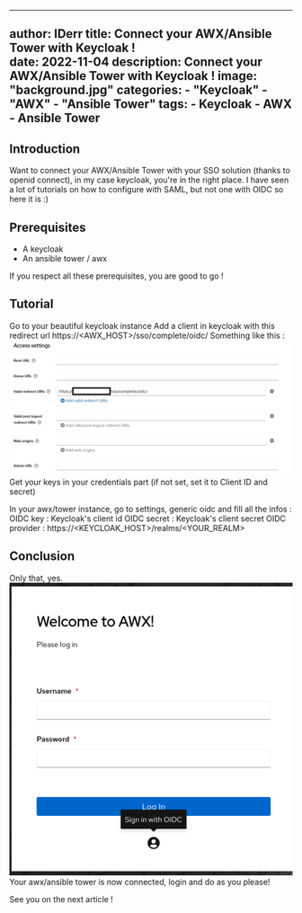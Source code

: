 
---
author: IDerr
title: Connect your AWX/Ansible Tower with Keycloak !  
date: 2022-11-04
description: Connect your AWX/Ansible Tower with Keycloak  !
image: "background.jpg"
categories: 
    - "Keycloak"
    - "AWX"
    - "Ansible Tower"
tags:
    - Keycloak
    - AWX
    - Ansible Tower
---

## Introduction

Want to connect your AWX/Ansible Tower with your SSO solution (thanks to openid connect), in my case keycloak, you're in the right place.
I have seen a lot of tutorials on how to configure with SAML, but not one with OIDC so here it is :)
## Prerequisites

- A keycloak
- An ansible tower / awx

If you respect all these prerequisites, you are good to go !

## Tutorial 
Go to your beautiful keycloak instance 
Add a client in keycloak with this redirect url 
https://<AWX_HOST>/sso/complete/oidc/
Something like this :
![config](keycloak-config.jpg)
Get your keys in your credentials part (if not set, set it to Client ID and secret)


In your awx/tower instance, go to settings, generic oidc and fill all the infos :
OIDC key : Keycloak's client id 
OIDC secret : Keycloak's client secret 
OIDC provider : https://<KEYCLOAK_HOST>/realms/<YOUR_REALM>



## Conclusion

Only that, yes.
![login](awx-login.png)
Your awx/ansible tower is now connected, login and do as you please! 


See you on the next article !